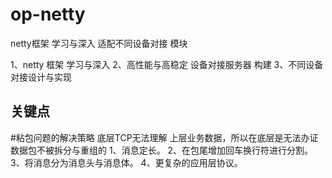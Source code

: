 # op-netty
netty框架 学习与深入
适配不同设备对接 模块

1、netty 框架 学习与深入
2、高性能与高稳定 设备对接服务器 构建
3、不同设备对接设计与实现 



## 关键点 
#粘包问题的解决策略   底层TCP无法理解 上层业务数据，所以在底层是无法办证数据包不被拆分与重组的 
1、消息定长。 
2、在包尾增加回车换行符进行分割。
3、将消息分为消息头与消息体。
4、更复杂的应用层协议。

#  










